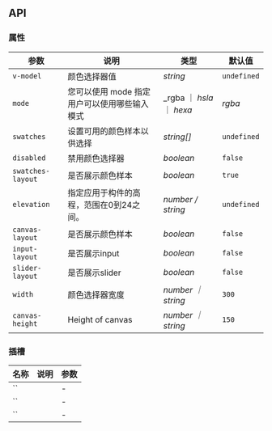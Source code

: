 ## API

### 属性

| 参数              | 说明                                         | 类型                      | 默认值      |
| ----------------- | -------------------------------------------- | ------------------------- | ----------- |
| `v-model`         | 颜色选择器值                                 | _string_                  | `undefined` |
| `mode`            | 您可以使用 mode 指定用户可以使用哪些输入模式 | _rgba ｜ _hsla_ ｜ _hexa_ | _rgba_      |
| `swatches`        | 设置可用的颜色样本以供选择                   | _string[]_                | `undefined` |
| `disabled`        | 禁用颜色选择器                               | _boolean_                 | `false`     |
| `swatches-layout` | 是否展示颜色样本                             | _boolean_                 | `true`      |
| `elevation`       | 指定应用于构件的高程，范围在0到24之间。      | _number / string_         | `undefined` |
| `canvas-layout`   | 是否展示颜色样本                             | _boolean_                 | `false`     |
| `input-layout`    | 是否展示input                                | _boolean_                 | `false`     |
| `slider-layout`   | 是否展示slider                               | _boolean_                 | `false`     |
| `width`           | 颜色选择器宽度                               | _number ｜ string_        | `300`       |
| `canvas-height`   | Height of canvas                             | _number ｜ string_        | `150`       |

### 插槽

| 名称 | 说明 | 参数 |
| ---- | ---- | ---- |
| ``   |      | -    |
| ``   |      | -    |
| ``   |      | -    |
